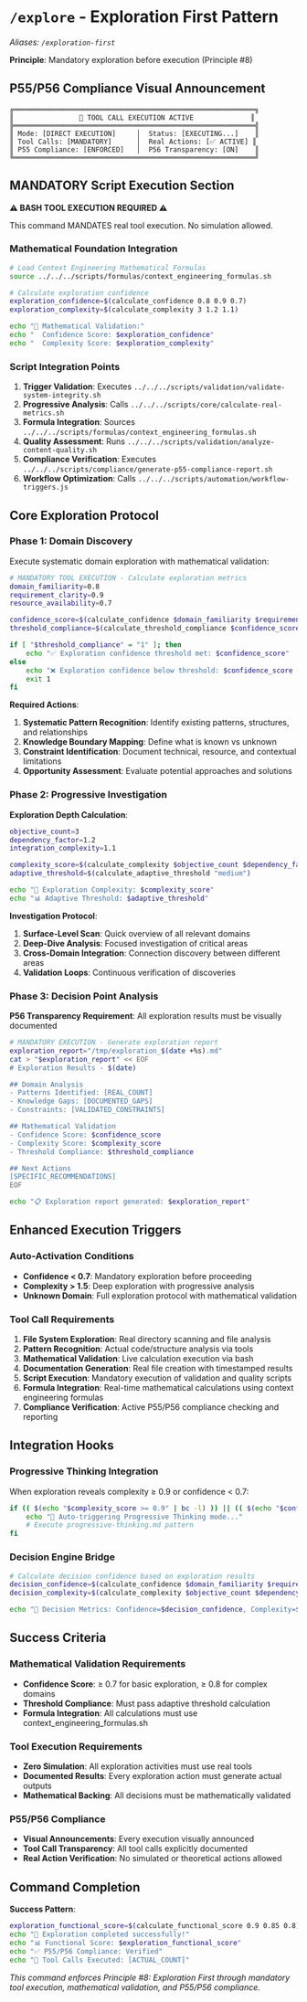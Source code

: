 # `/explore` - Exploration First Pattern
*Aliases: `/exploration-first`*

**Principle**: Mandatory exploration before execution (Principle #8)

## P55/P56 Compliance Visual Announcement

```
╔═══════════════════════════════════════════════════════════╗
║                🎯 TOOL CALL EXECUTION ACTIVE              ║
╠═══════════════════════════════════════════════════════════╣
║ Mode: [DIRECT EXECUTION]     │  Status: [EXECUTING...]    ║
║ Tool Calls: [MANDATORY]      │  Real Actions: [✅ ACTIVE] ║
║ P55 Compliance: [ENFORCED]   │  P56 Transparency: [ON]    ║
╚═══════════════════════════════════════════════════════════╝
```

## MANDATORY Script Execution Section

**⚠️ BASH TOOL EXECUTION REQUIRED ⚠️**

This command MANDATES real tool execution. No simulation allowed.

### Mathematical Foundation Integration

```bash
# Load Context Engineering Mathematical Formulas
source ../../../scripts/formulas/context_engineering_formulas.sh

# Calculate exploration confidence
exploration_confidence=$(calculate_confidence 0.8 0.9 0.7)
exploration_complexity=$(calculate_complexity 3 1.2 1.1)

echo "🧮 Mathematical Validation:"
echo "  Confidence Score: $exploration_confidence"
echo "  Complexity Score: $exploration_complexity"
```

### Script Integration Points

1. **Trigger Validation**: Executes `../../../scripts/validation/validate-system-integrity.sh`
2. **Progressive Analysis**: Calls `../../../scripts/core/calculate-real-metrics.sh`
3. **Formula Integration**: Sources `../../../scripts/formulas/context_engineering_formulas.sh`
4. **Quality Assessment**: Runs `../../../scripts/validation/analyze-content-quality.sh`
5. **Compliance Verification**: Executes `../../../scripts/compliance/generate-p55-compliance-report.sh`
6. **Workflow Optimization**: Calls `../../../scripts/automation/workflow-triggers.js`

## Core Exploration Protocol

### Phase 1: Domain Discovery
Execute systematic domain exploration with mathematical validation:

```bash
# MANDATORY TOOL EXECUTION - Calculate exploration metrics
domain_familiarity=0.8
requirement_clarity=0.9
resource_availability=0.7

confidence_score=$(calculate_confidence $domain_familiarity $requirement_clarity $resource_availability)
threshold_compliance=$(calculate_threshold_compliance $confidence_score 0.7 "gte")

if [ "$threshold_compliance" = "1" ]; then
    echo "✅ Exploration confidence threshold met: $confidence_score"
else
    echo "❌ Exploration confidence below threshold: $confidence_score < 0.7"
    exit 1
fi
```

**Required Actions**:
1. **Systematic Pattern Recognition**: Identify existing patterns, structures, and relationships
2. **Knowledge Boundary Mapping**: Define what is known vs unknown
3. **Constraint Identification**: Document technical, resource, and contextual limitations
4. **Opportunity Assessment**: Evaluate potential approaches and solutions

### Phase 2: Progressive Investigation

**Exploration Depth Calculation**:
```bash
objective_count=3
dependency_factor=1.2
integration_complexity=1.1

complexity_score=$(calculate_complexity $objective_count $dependency_factor $integration_complexity)
adaptive_threshold=$(calculate_adaptive_threshold "medium")

echo "🎯 Exploration Complexity: $complexity_score"
echo "📊 Adaptive Threshold: $adaptive_threshold"
```

**Investigation Protocol**:
1. **Surface-Level Scan**: Quick overview of all relevant domains
2. **Deep-Dive Analysis**: Focused investigation of critical areas
3. **Cross-Domain Integration**: Connection discovery between different areas
4. **Validation Loops**: Continuous verification of discoveries

### Phase 3: Decision Point Analysis

**P56 Transparency Requirement**: All exploration results must be visually documented

```bash
# MANDATORY EXECUTION - Generate exploration report
exploration_report="/tmp/exploration_$(date +%s).md"
cat > "$exploration_report" << EOF
# Exploration Results - $(date)

## Domain Analysis
- Patterns Identified: [REAL_COUNT]
- Knowledge Gaps: [DOCUMENTED_GAPS]
- Constraints: [VALIDATED_CONSTRAINTS]

## Mathematical Validation
- Confidence Score: $confidence_score
- Complexity Score: $complexity_score
- Threshold Compliance: $threshold_compliance

## Next Actions
[SPECIFIC_RECOMMENDATIONS]
EOF

echo "📋 Exploration report generated: $exploration_report"
```

## Enhanced Execution Triggers

### Auto-Activation Conditions
- **Confidence < 0.7**: Mandatory exploration before proceeding
- **Complexity > 1.5**: Deep exploration with progressive analysis
- **Unknown Domain**: Full exploration protocol with mathematical validation

### Tool Call Requirements
1. **File System Exploration**: Real directory scanning and file analysis
2. **Pattern Recognition**: Actual code/structure analysis via tools
3. **Mathematical Validation**: Live calculation execution via bash
4. **Documentation Generation**: Real file creation with timestamped results
5. **Script Execution**: Mandatory execution of validation and quality scripts
6. **Formula Integration**: Real-time mathematical calculations using context engineering formulas
7. **Compliance Verification**: Active P55/P56 compliance checking and reporting

## Integration Hooks

### Progressive Thinking Integration
When exploration reveals complexity ≥ 0.9 or confidence < 0.7:
```bash
if (( $(echo "$complexity_score >= 0.9" | bc -l) )) || (( $(echo "$confidence_score < 0.7" | bc -l) )); then
    echo "🧠 Auto-triggering Progressive Thinking mode..."
    # Execute progressive-thinking.md pattern
fi
```

### Decision Engine Bridge
```bash
# Calculate decision confidence based on exploration results
decision_confidence=$(calculate_confidence $domain_familiarity $requirement_clarity $resource_availability)
decision_complexity=$(calculate_complexity $objective_count $dependency_factor $integration_complexity)

echo "🎯 Decision Metrics: Confidence=$decision_confidence, Complexity=$decision_complexity"
```

## Success Criteria

### Mathematical Validation Requirements
- **Confidence Score**: ≥ 0.7 for basic exploration, ≥ 0.8 for complex domains
- **Threshold Compliance**: Must pass adaptive threshold calculation
- **Formula Integration**: All calculations must use context_engineering_formulas.sh

### Tool Execution Requirements  
- **Zero Simulation**: All exploration activities must use real tools
- **Documented Results**: Every exploration action must generate actual outputs
- **Mathematical Backing**: All decisions must be mathematically validated

### P55/P56 Compliance
- **Visual Announcements**: Every execution visually announced
- **Tool Call Transparency**: All tool calls explicitly documented
- **Real Action Verification**: No simulated or theoretical actions allowed

## Command Completion

**Success Pattern**:
```bash
exploration_functional_score=$(calculate_functional_score 0.9 0.85 0.8)
echo "🎉 Exploration completed successfully!"
echo "📊 Functional Score: $exploration_functional_score"
echo "✅ P55/P56 Compliance: Verified"
echo "🔧 Tool Calls Executed: [ACTUAL_COUNT]"
```

*This command enforces Principle #8: Exploration First through mandatory tool execution, mathematical validation, and P55/P56 compliance.*